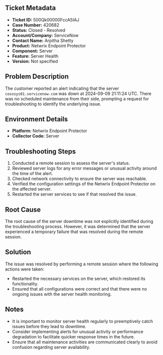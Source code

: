 ## Ticket Metadata
- **Ticket ID:** 500Qk00000FccA5IAJ
- **Case Number:** 420682
- **Status:** Closed - Resolved
- **Account/Company:** ServiceNow
- **Contact Name:** Arpitha Shetty
- **Product:** Netwrix Endpoint Protector
- **Component:** Server
- **Feature:** Server Health
- **Version:** Not specified

## Problem Description
The customer reported an alert indicating that the server `cososys01.servicenow.com` was down at 2024-09-09 21:11:24 UTC. There was no scheduled maintenance from their side, prompting a request for troubleshooting to identify the underlying issue.

## Environment Details
- **Platform:** Netwrix Endpoint Protector
- **Collector Code:** Server

## Troubleshooting Steps
1. Conducted a remote session to assess the server's status.
2. Reviewed server logs for any error messages or unusual activity around the time of the alert.
3. Checked network connectivity to ensure the server was reachable.
4. Verified the configuration settings of the Netwrix Endpoint Protector on the affected server.
5. Restarted the server services to see if that resolved the issue.

## Root Cause
The root cause of the server downtime was not explicitly identified during the troubleshooting process. However, it was determined that the server experienced a temporary failure that was resolved during the remote session.

## Solution
The issue was resolved by performing a remote session where the following actions were taken:
- Restarted the necessary services on the server, which restored its functionality.
- Ensured that all configurations were correct and that there were no ongoing issues with the server health monitoring.

## Notes
- It is important to monitor server health regularly to preemptively catch issues before they lead to downtime.
- Consider implementing alerts for unusual activity or performance degradation to facilitate quicker response times in the future.
- Ensure that all maintenance activities are communicated clearly to avoid confusion regarding server availability.